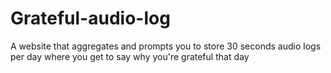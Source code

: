 # Grateful-audio-log
A website that aggregates and prompts you to store 30 seconds audio logs per day where you get to say why you're grateful that day
